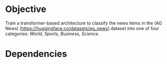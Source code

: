 # Objective

Train a transformer-based architecture to classify the news items in the (AG News) [https://huggingface.co/datasets/ag_news] dataset into one of four categories: _World, Sports, Business, Science_. 

# Dependencies
